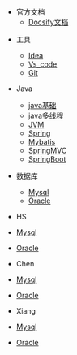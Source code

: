 <!-- _navbar.md -->

- 官方文档
  - [Docsify文档](zh-cn/_sidebar.md)

* 工具
  * [Idea](tools/idea/_sidebar.md)
  * [Vs_code](tools/vs-code/_sidebar.md)
  * [Git](tools/git/_sidebar.md)

* Java
  * [java基础](zh-cn/configuration.md)
  * [java多线程](zh-cn/themes.md)
  * [JVM](zh-cn/plugins.md)
  * [Spring](zh-cn/markdown.md)
  * [Mybatis](zh-cn/language-highlight.md)
  * [SpringMVC](zh-cn/language-highlight.md)
  * [SpringBoot](zh-cn/language-highlight.md)

* 数据库
  * [Mysql](zh-cn/configuration.md)
  * [Oracle](data-base/oracle/_sidebar.md)
  
*  HS
  * [Mysql](zh-cn/configuration.md)
  * [Oracle](zh-cn/themes.md)

*  Chen
  * [Mysql](zh-cn/configuration.md)
  * [Oracle](zh-cn/themes.md)

*  Xiang
  * [Mysql](zh-cn/configuration.md)
  * [Oracle](zh-cn/themes.md)


